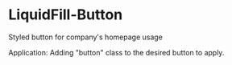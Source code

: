 # LiquidFill-Button
Styled button for company's homepage usage

Application: 
Adding "button" class to the desired button to apply.
